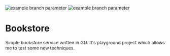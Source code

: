![example branch parameter](https://github.com/kubaceg/bookstore/actions/workflows/test.yml/badge.svg?branch=master)
![example branch parameter](https://github.com/kubaceg/bookstore/actions/workflows/golangci-lint.yml/badge.svg?branch=master)

# Bookstore

Simple bookstore service written in GO. It's playground project which allows me to test some new techniques.
